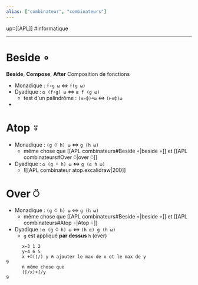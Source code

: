 ```yaml
---
alias: ["combinateur", "combinateurs"]
---
```

up::[[APL]]
#informatique 

---

# Beside ∘
**Beside**, **Compose**, **After**
Composition de fonctions
 - Monadique : `f∘g ⍵` $\iff$ `f(g ⍵)`
 - Dyadique : `⍺ (f∘g) ⍵` $\iff$ `⍺ f (g ⍵)`
     - test d'un palindrôme : `(≡∘⌽)⍨⍵` $\iff$ `(⊢≡⌽)⍵`
 - 


# Atop ⍤
 - Monadique : `(g ⍥ h) ⍵` $\iff$ `g (h ⍵)`
     - même chose que [[APL combinateurs#Beside ∘|beside ∘]] et [[APL combinateurs#Over ⍥|over ⍥]]
 - Dyadique : `⍺ (g ⍤ h) ⍵` $\iff$ `g (⍺ h ⍵)`
     - ![[APL combinateur atop.excalidraw|200]]


# Over ⍥
 - Monadique : `(g ⍥ h) ⍵` $\iff$ `g (h ⍵)`
     - même chose que [[APL combinateurs#Beside ∘|beside ∘]] et [[APL combinateurs#Atop ⍤|Atop ⍤]]
 - Dyadique : `⍺ (g ⍥ h) ⍵` $\iff$ `(h ⍺) g (h ⍵)`
     - `g` est appliqué **par dessus** `h` (over)
```apl
      x←3 1 2
      y←4 6 5
      x +⍥(⌈/) y ⍝ ajouter le max de x et le max de y
9
      ⍝ même chose que
      (⌈/x)+⌈/y
9
```


